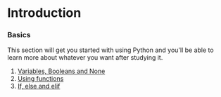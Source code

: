 # Introduction


### Basics

This section will get you started with using Python and you'll be able
to learn more about whatever you want after studying it.


1. [Variables, Booleans and None](basics/variables.md)
2. [Using functions](basics/using-function.md)
3. [If, else and elif](basics/if.md)